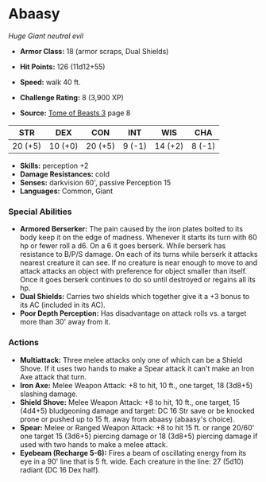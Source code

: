 # Abaasy

*Huge* *Giant* *neutral evil*

- **Armor Class:** 18 (armor scraps, Dual Shields)
- **Hit Points:** 126 (11d12+55)
- **Speed:** walk 40 ft.

- **Challenge Rating:** 8 (3,900 XP)
- **Source:** [Tome of Beasts 3](https://koboldpress.com/kpstore/product/tome-of-beasts-3-for-5th-edition/) page 8

| STR | DEX | CON | INT | WIS | CHA |
| --- | --- | --- | --- | --- | --- |
| 20 (+5) | 10 (+0) | 20 (+5) | 9 (-1) | 14 (+2) | 8 (-1) |

- **Skills:** perception +2
- **Damage Resistances:** cold
- **Senses:** darkvision 60', passive Perception 15
- **Languages:** Common, Giant

### Special Abilities

- **Armored Berserker:** The pain caused by the iron plates bolted to its body keep it on the edge of madness. Whenever it starts its turn with 60 hp or fewer roll a d6. On a 6 it goes berserk. While berserk has resistance to B/P/S damage. On each of its turns while berserk it attacks nearest creature it can see. If no creature is near enough to move to and attack attacks an object with preference for object smaller than itself. Once it goes berserk continues to do so until destroyed or regains all its hp.
- **Dual Shields:** Carries two shields which together give it a +3 bonus to its AC (included in its AC).
- **Poor Depth Perception:** Has disadvantage on attack rolls vs. a target more than 30' away from it.

### Actions

- **Multiattack:** Three melee attacks only one of which can be a Shield Shove. If it uses two hands to make a Spear attack it can't make an Iron Axe attack that turn.
- **Iron Axe:** Melee Weapon Attack: +8 to hit, 10 ft., one target, 18 (3d8+5) slashing damage.
- **Shield Shove:** Melee Weapon Attack: +8 to hit, 10 ft., one target, 15 (4d4+5) bludgeoning damage and target: DC 16 Str save or be knocked prone or pushed up to 15 ft. away from abaasy (abaasy's choice).
- **Spear:** Melee or Ranged Weapon Attack: +8 to hit 15 ft. or range 20/60' one target 15 (3d6+5) piercing damage or 18 (3d8+5) piercing damage if used with two hands to make a melee attack.
- **Eyebeam (Recharge 5-6):** Fires a beam of oscillating energy from its eye in a 90' line that is 5 ft. wide. Each creature in the line: 27 (5d10) radiant (DC 16 Dex half).


